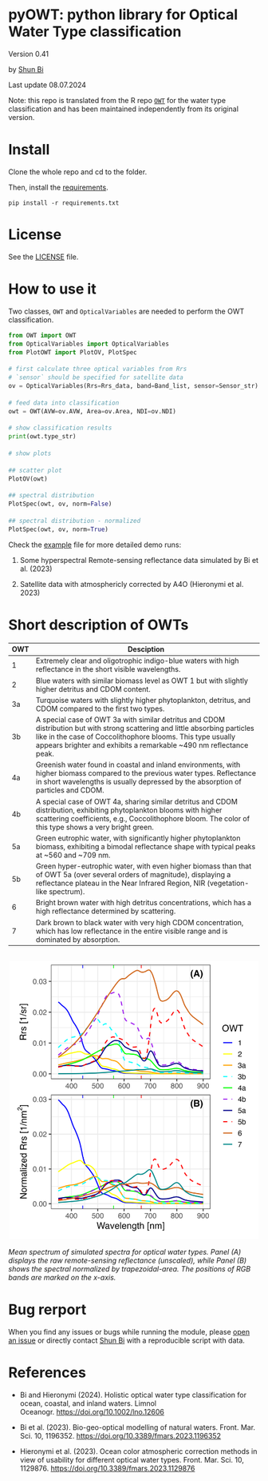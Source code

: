 # **pyOWT**: python library for Optical Water Type classification

Version 0.41

by [Shun Bi](Shun.Bi@hereon.de) 

Last update 08.07.2024

Note: this repo is translated from the R repo [`OWT`](https://github.com/bishun945/OWT) for the water type classification and has been maintained independently from its original version.

# Install

Clone the whole repo and cd to the folder. 

Then, install the [requirements](/requirements.txt).

```console
pip install -r requirements.txt
```

# License

See the [LICENSE](/LICENSE) file.

# How to use it

Two classes, `OWT` and `OpticalVariables` are needed to perform the OWT classification.

```python
from OWT import OWT
from OpticalVariables import OpticalVariables
from PlotOWT import PlotOV, PlotSpec

# first calculate three optical variables from Rrs
# `sensor` should be specified for satellite data
ov = OpticalVariables(Rrs=Rrs_data, band=Band_list, sensor=Sensor_str)

# feed data into classification
owt = OWT(AVW=ov.AVW, Area=ov.Area, NDI=ov.NDI)

# show classification results
print(owt.type_str) 

# show plots

## scatter plot
PlotOV(owt) 

## spectral distribution
PlotSpec(owt, ov, norm=False) 

## spectral distribution - normalized
PlotSpec(owt, ov, norm=True)
```

Check the [example](/run_examples.py) file for more detailed demo runs:

1) Some hyperspectral Remote-sensing reflectance data simulated by Bi et al. (2023)

2) Satellite data with atmosphericly corrected by A4O (Hieronymi et al. 2023)

# Short description of OWTs

|OWT | Desciption |
|----|------------|
| 1  | Extremely clear and oligotrophic indigo-blue waters with high reflectance in the short visible wavelengths. |
| 2  | Blue waters with similar biomass level as OWT 1 but with slightly higher detritus and CDOM content. |
| 3a | Turquoise waters with slightly higher phytoplankton, detritus, and CDOM compared to the first two types. |
| 3b | A special case of OWT 3a with similar detritus and CDOM distribution but with strong scattering and little absorbing particles like in the case of Coccolithophore blooms. This type usually appears brighter and exhibits a remarkable ~490 nm reflectance peak. |
| 4a | Greenish water found in coastal and inland environments, with higher biomass compared to the previous water types. Reflectance in short wavelengths is usually depressed by the absorption of particles and CDOM. |
| 4b | A special case of OWT 4a, sharing similar detritus and CDOM distribution, exhibiting phytoplankton blooms with higher scattering coefficients, e.g., Coccolithophore bloom. The color of this type shows a very bright green. |
| 5a | Green eutrophic water, with significantly higher phytoplankton biomass, exhibiting a bimodal reflectance shape with typical peaks at ~560 and ~709 nm.|
| 5b | Green hyper-eutrophic water, with even higher biomass than that of OWT 5a (over several orders of magnitude), displaying a reflectance plateau in the Near Infrared Region, NIR (vegetation-like spectrum). |
| 6  | Bright brown water with high detritus concentrations, which has a high reflectance determined by scattering. |
| 7  | Dark brown to black water with very high CDOM concentration, which has low reflectance in the entire visible range and is dominated by absorption.  |

<br>

<center>

<img src="figs/owt_spec.png" alt="owt_spec" width="500"/>

</center>

*Mean spectrum of simulated spectra for optical water types. Panel (A) displays the raw remote-sensing reflectance (unscaled), while Panel (B) shows the spectral normalized by trapezoidal-area. The positions of RGB bands are marked on the x-axis.*

# Bug rerport

When you find any issues or bugs while running the module, please [open an issue](https://github.com/bishun945/pyOWT/issues) or directly contact [Shun Bi](Shun.Bi@hereon.de) with a reproducible script with data.

# References

- Bi and Hieronymi (2024). Holistic optical water type classification for ocean, coastal, and inland waters. Limnol Oceanogr. https://doi.org/10.1002/lno.12606

- Bi et al. (2023). Bio-geo-optical modelling of natural waters. Front. Mar. Sci. 10, 1196352. https://doi.org/10.3389/fmars.2023.1196352

- Hieronymi et al. (2023). Ocean color atmospheric correction methods in view of usability for different optical water types. Front. Mar. Sci. 10, 1129876. https://doi.org/10.3389/fmars.2023.1129876 
